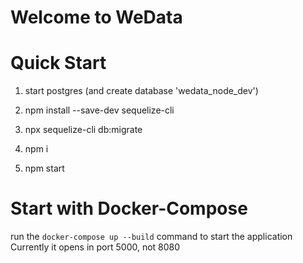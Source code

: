 Welcome to WeData
===
# Quick Start

1) start postgres (and create database 'wedata_node_dev')

2) npm install --save-dev sequelize-cli

3) npx sequelize-cli db:migrate

4) npm i

5) npm start

# Start with Docker-Compose

run the `docker-compose up --build` command to start the application
Currently it opens in port 5000, not 8080



